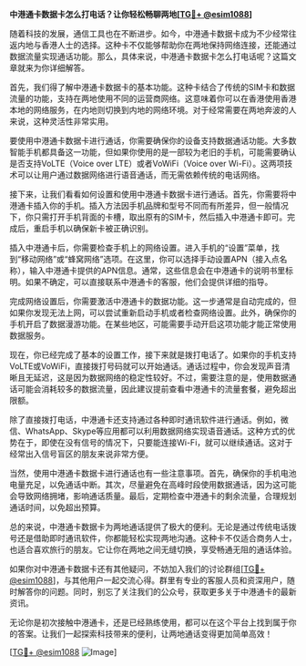 **中港通卡数据卡怎么打电话？让你轻松畅聊两地[[TG💪+ @esim1088](https://t.me/s/esim1088)]**

随着科技的发展，通信工具也在不断进步。如今，中港通卡数据卡成为不少经常往返内地与香港人士的选择。这种卡不仅能够帮助你在两地保持网络连接，还能通过数据流量实现通话功能。那么，具体来说，中港通卡数据卡怎么打电话呢？这篇文章就来为你详细解答。

首先，我们得了解中港通卡数据卡的基本功能。这种卡结合了传统的SIM卡和数据流量的功能，支持在两地使用不同的运营商网络。这意味着你可以在香港使用香港本地的网络服务，在内地则切换到内地的网络环境。对于经常需要在两地奔波的人来说，这种灵活性非常实用。

要使用中港通卡数据卡进行通话，你需要确保你的设备支持数据通话功能。大多数智能手机都具备这一功能，但如果你使用的是一部较为老旧的手机，可能需要确认是否支持VoLTE（Voice over LTE）或者VoWiFi（Voice over Wi-Fi）。这两项技术可以让用户通过数据网络进行语音通话，而无需依赖传统的电话网络。

接下来，让我们看看如何设置和使用中港通卡数据卡进行通话。首先，你需要将中港通卡插入你的手机。插入方法因手机品牌和型号不同而有所差异，但一般情况下，你只需打开手机背面的卡槽，取出原有的SIM卡，然后插入中港通卡即可。完成后，重启手机以确保新卡被正确识别。

插入中港通卡后，你需要检查手机上的网络设置。进入手机的“设置”菜单，找到“移动网络”或“蜂窝网络”选项。在这里，你可以选择手动设置APN（接入点名称），输入中港通卡提供的APN信息。通常，这些信息会在中港通卡的说明书里标明。如果不确定，可以直接联系中港通卡的客服，他们会提供详细的指导。

完成网络设置后，你需要激活中港通卡的数据功能。这一步通常是自动完成的，但如果你发现无法上网，可以尝试重新启动手机或者检查网络设置。此外，确保你的手机开启了数据漫游功能。在某些地区，可能需要手动开启这项功能才能正常使用数据服务。

现在，你已经完成了基本的设置工作，接下来就是拨打电话了。如果你的手机支持VoLTE或VoWiFi，直接拨打号码就可以开始通话。通话过程中，你会发现声音清晰且无延迟，这是因为数据网络的稳定性较好。不过，需要注意的是，使用数据通话可能会消耗较多的数据流量，因此建议提前查看中港通卡的流量套餐，避免超出限额。

除了直接拨打电话，中港通卡还支持通过各种即时通讯软件进行通话。例如，微信、WhatsApp、Skype等应用都可以利用数据网络实现语音通话。这种方式的优势在于，即使在没有信号的情况下，只要能连接Wi-Fi，就可以继续通话。这对于经常出入信号盲区的朋友来说非常方便。

当然，使用中港通卡数据卡进行通话也有一些注意事项。首先，确保你的手机电池电量充足，以免通话中断。其次，尽量避免在高峰时段使用数据通话，因为这可能会导致网络拥堵，影响通话质量。最后，定期检查中港通卡的剩余流量，合理规划通话时间，以免超出预算。

总的来说，中港通卡数据卡为两地通话提供了极大的便利。无论是通过传统电话拨号还是借助即时通讯软件，你都能轻松实现两地沟通。这种卡不仅适合商务人士，也适合喜欢旅行的朋友。它让你在两地之间无缝切换，享受畅通无阻的通话体验。

如果你对中港通卡数据卡还有其他疑问，不妨加入我们的讨论群组[[TG💪+ @esim1088](https://t.me/s/esim1088)]，与其他用户一起交流心得。群里有专业的客服人员和资深用户，随时解答你的问题。同时，别忘了关注我们的公众号，获取更多关于中港通卡的最新资讯。

无论你是初次接触中港通卡，还是已经熟练使用，都可以在这个平台上找到属于你的答案。让我们一起探索科技带来的便利，让两地通话变得更加简单高效！

[[TG💪+ @esim1088](https://t.me/s/esim1088) ![Image](https://i.postimg.cc/4NQfJmqS/Snipaste-2025-05-13-00-14-12.png)]